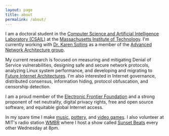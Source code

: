```yaml
---
layout: page
title: about
permalink: /about/
---
```


I am a doctoral student in the [Computer Science and Artificial Intelligence Laboratory (CSAIL)](http://csail.mit.edu) at the [Massachusetts Institute of Technology](http://www.mit.edu). I'm currently working with [Dr. Karen Sollins](http://groups.csail.mit.edu/ana/People/Sollins.html) as a member of the [Advanced Network Architecture group](http://groups.csail.mit.edu/ana/index.html).

My current research is focused on measuring and mitigating Denial of Service vulnerabilities, designing safe and secure network protocols, analyzing Linux system performance, and developing and migrating to [Future Internet Architectures](http://www.nets-fia.net). I'm also interested in Internet governance, distributed consensus, information hiding, protocol obfuscation, and censorship detection.

I am a proud member of the [Electronic Frontier Foundation](https://www.eff.org) and a strong proponent of net neutrality, digital privacy rights, free and open source software, and equitable global Internet access.

In my spare time I make [music](https://sdlwdr.bandcamp.com), [pottery](pottery.md), and [video games](https://samdelaughter.itch.io).  I also volunteer at MIT's radio station [WMBR](https://wmbr.org) where I host a show called [Sunset Beats](http://sunsetbeats.site) every other Wednesday at 8pm.
